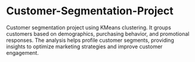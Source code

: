 # Customer-Segmentation-Project
Customer segmentation project using KMeans clustering. It groups customers based on demographics, purchasing behavior, and promotional responses. The analysis helps profile customer segments, providing insights to optimize marketing strategies and improve customer engagement.
